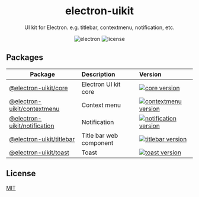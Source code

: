 <h1 align="center">electron-uikit</h1>

<p align="center">UI kit for Electron. e.g. titlebar, contextmenu, notification, etc.</p>

<p align="center">
<img src="https://img.shields.io/badge/electron->=15.0.0-9feaf9.svg" alt="electron" />
<img src="https://img.shields.io/github/license/alex8088/electron-uikit?color=blue" alt="license" />
</p>

## Packages

| Package                                               | Description             | Version                                                                                                                                |
| ----------------------------------------------------- | :---------------------- | :------------------------------------------------------------------------------------------------------------------------------------- |
| [@electron-uikit/core](packages/core)                 | Electron UI kit core    | [![core version](https://img.shields.io/npm/v/@electron-uikit/core.svg?label=%20)](packages/core/CHANGELOG.md)                         |
| [@electron-uikit/contextmenu](packages/contextmenu)   | Context menu            | [![contextmenu version](https://img.shields.io/npm/v/@electron-uikit/contextmenu.svg?label=%20)](packages/contextmenu/CHANGELOG.md)    |
| [@electron-uikit/notification](packages/notification) | Notification            | [![notification version](https://img.shields.io/npm/v/@electron-uikit/notification.svg?label=%20)](packages/notification/CHANGELOG.md) |
| [@electron-uikit/titlebar](packages/titlebar)         | Title bar web component | [![titlebar version](https://img.shields.io/npm/v/@electron-uikit/titlebar.svg?label=%20)](packages/titlebar/CHANGELOG.md)             |
| [@electron-uikit/toast](packages/toast)               | Toast                   | [![toast version](https://img.shields.io/npm/v/@electron-uikit/toast.svg?label=%20)](packages/toast/CHANGELOG.md)                      |

## License

[MIT](./LICENSE)
